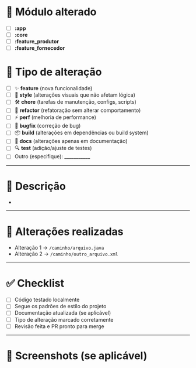 # 📌 Módulo alterado
- [ ]  **:app** 
- [ ]  **:core** 
- [ ]  **:feature_produtor**
- [ ]  **:feature_fornecedor** 

# 📌 Tipo de alteração
<!-- Marque apenas uma opção -->
- [ ] ✨ **feature** (nova funcionalidade)
- [ ] 🎨 **style** (alterações visuais que não afetam lógica)
- [ ] 🛠️ **chore** (tarefas de manutenção, configs, scripts)
- [ ] 🔧 **refactor** (refatoração sem alterar comportamento)
- [ ] ⚡ **perf** (melhoria de performance)
- [ ] 🐞 **bugfix** (correção de bug)
- [ ] 📦 **build** (alterações em dependências ou build system)
- [ ] 📝 **docs** (alterações apenas em documentação)
- [ ] 🔍 **test** (adição/ajuste de testes)
- [ ] Outro (especifique): ___________

---

# 📝 Descrição
<!-- Explique o que este PR faz, o motivo das mudanças e contexto necessário -->
-

---

# 📂 Alterações realizadas
<!-- Liste as principais mudanças e os arquivos afetados -->
- Alteração 1 → `/caminho/arquivo.java`
- Alteração 2 → `/caminho/outro_arquivo.xml`

---

# ✅ Checklist
- [ ] Código testado localmente
- [ ] Segue os padrões de estilo do projeto
- [ ] Documentação atualizada (se aplicável)
- [ ] Tipo de alteração marcado corretamente
- [ ] Revisão feita e PR pronto para merge

---

# 📸 Screenshots (se aplicável)
<!-- Inclua imagens, GIFs ou vídeos demonstrando as mudanças visuais -->
